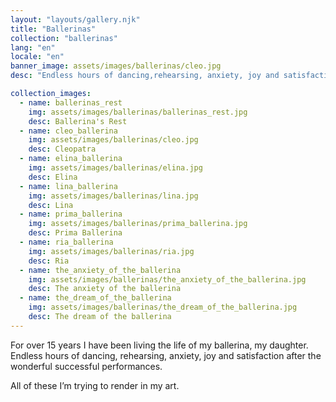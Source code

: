 ```yaml
---
layout: "layouts/gallery.njk"
title: "Ballerinas"
collection: "ballerinas"
lang: "en"
locale: "en"
banner_image: assets/images/ballerinas/cleo.jpg
desc: "Endless hours of dancing,rehearsing, anxiety, joy and satisfaction."

collection_images:
  - name: ballerinas_rest
    img: assets/images/ballerinas/ballerinas_rest.jpg
    desc: Ballerina's Rest
  - name: cleo_ballerina
    img: assets/images/ballerinas/cleo.jpg
    desc: Cleopatra
  - name: elina_ballerina
    img: assets/images/ballerinas/elina.jpg
    desc: Elina
  - name: lina_ballerina
    img: assets/images/ballerinas/lina.jpg
    desc: Lina
  - name: prima_ballerina
    img: assets/images/ballerinas/prima_ballerina.jpg
    desc: Prima Ballerina
  - name: ria_ballerina
    img: assets/images/ballerinas/ria.jpg
    desc: Ria
  - name: the_anxiety_of_the_ballerina
    img: assets/images/ballerinas/the_anxiety_of_the_ballerina.jpg
    desc: The anxiety of the ballerina
  - name: the_dream_of_the_ballerina
    img: assets/images/ballerinas/the_dream_of_the_ballerina.jpg
    desc: The dream of the ballerina
---
```


For over 15 years I have been living the life of my ballerina, my daughter. Endless hours of dancing, rehearsing, anxiety, joy and satisfaction after the wonderful successful performances.

All of these I’m trying to render in my art.
